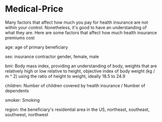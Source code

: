 # Medical-Price
Many factors that affect how much you pay for health insurance are not within your control. Nonetheless, it's good to have an understanding of what they are. Here are some factors that affect how much health insurance premiums cost

age: age of primary beneficiary

sex: insurance contractor gender, female, male

bmi: Body mass index, providing an understanding of body, weights that are relatively high or low relative to height, objective index of body weight (kg / m ^ 2) using the ratio of height to weight, ideally 18.5 to 24.9

children: Number of children covered by health insurance / Number of dependents

smoker: Smoking

region: the beneficiary's residential area in the US, northeast, southeast, southwest, northwest
